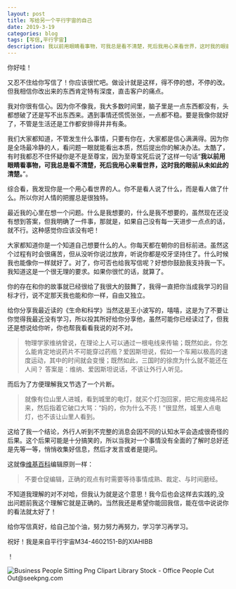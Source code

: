 ```yaml
---
layout: post
title: 写给另一个平行宇宙的自己
date: 2019-3-19
categories: blog
tags: [写信,平行宇宙]
description: 我以前用眼睛看事物，可我总是看不清楚，死后我用心来看世界，这时我的眼前从未如此的清楚。
---
```


你好哇！

又忍不住给你写信了！你应该很忙吧。做设计就是这样，得不停的想，不停的改。但我相信你改出来的东西肯定特有深度，直击客户的痛点。

我对你很有信心。因为你不像我，我大多数时间里，脑子里是一点东西都没有，头都想破了还是写不出东西来。遇到事情还慌慌张张，一点都不稳。要是我像你就好了，不管是生活还是工作都安排得井井有条。

我们大家都知道，不管发生什么事情，只要有你在，大家都是信心满满得。因为你是全场最冷静的人，看问题一眼就能看出本质，然后提出你的解决办法。太酷了，有时我都忍不住怀疑你是不是至尊宝，因为至尊宝死后说了这样一句话“**我以前用眼睛看事物，可我总是看不清楚，死后我用心来看世界，这时我的眼前从未如此的清楚。**”。

综合看，我发现你是一个用心看世界的人。你不是看人说了什么，而是看人做了什么。所以你对人情的把握总是很独特。

最近我的心里在想一个问题。什么是我想要的，什么是我不想要的，虽然现在还没有想到答案，但我明确了一件事，那就是，如果自己没有每一天进步一点点的话，就不行。这种感觉你应该没有吧！

大家都知道你是一个知道自己想要什么的人。你每天都在朝你的目标前进。虽然这个过程有时会很痛苦，但从没听你说过放弃，听说你都是咬牙坚持住了。什么时候我也能像你一样就好了。对了，你可否也给我写信呢？好想你鼓励我支持我一下。我知道这是一个很无理的要求。如果你很忙的话，就算了。

你的存在和你的故事就已经很给了我很大的鼓舞了，我得一直把你当成我学习的目标才行，说不定那天我也能和你一样，自由又独立。

给你分享我最近读的《生命和科学》当然这是王小波写的，嘻嘻，这是为了不要让你觉得我最近没有学习，所以投其所好给你分享他，虽然可能你已经读过了，但我还是想说给你听，你也帮我看看我说的对不对。

> 物理学家维纳曾说，在理论上人可以通过一根电线来传输；既然如此，你怎么能肯定地说药片不可能穿过药瓶？爱因斯坦说，假如一个车厢以极高的速度运动，其中的时间就会变慢；既然如此，三国时的徐庶为什么就不能还在人间？ 答案是：维纳、爱因斯坦说话，不该让外行人听见。

而后为了方便理解我又节选了一个片断。

> 就像有位山里人进城，看到城里的电灯，就买个灯泡回家，把它用皮绳吊起来，然后指着它破口大骂：“妈的，你为什么不亮！”很显然，城里人点电灯，也不该让山里人看到。

这给了我一个结论，外行人听到不完整的消息会因不同的认知水平会造成很奇怪的后果。这个后果可能是十分搞笑的，所以当我对一个事情没有全面的了解时总好还是先等一等，悄悄收集好信息，然后才发言或者是提问。

这就像[维基百科](https://dwz.cn/UMLGcWHI)编辑原则一样：

>不要仓促编辑，正确的观点有时需要等待事情成熟、裁定、与时间磨经。

不知道我理解的对不对哈，但我认为就是这个意思！我今后也会这样去实践的,没出问题前我这个理解它就是正确的。当然我还是希望你能回我信，能在信中说说你的看法就太好了！

给你写信真好，给自己加个油，努力努力再努力，学习学习再学习。

祝好！我是来自平行宇宙M34-4602151-B的XIAHIBB

！[](http://livedoor.blogimg.jp/karapaia_zaeega/imgs/b/c/bc379d21.jpg)

<img src="https://www.seekpng.com/png/detail/13-135876_business-people-sitting-png-clipart-library-stock-office.png" alt="Business People Sitting Png Clipart Library Stock - Office People Cut Out@seekpng.com">

